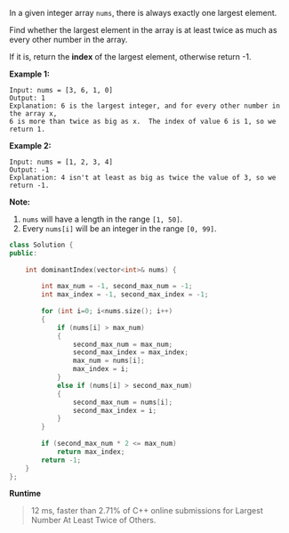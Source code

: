 In a given integer array `nums`, there is always exactly one largest element.

  

Find whether the largest element in the array is at least twice as much as every other number in the array.

  

If it is, return the **index** of the largest element, otherwise return -1.

  

**Example 1:**

```
Input: nums = [3, 6, 1, 0]
Output: 1
Explanation: 6 is the largest integer, and for every other number in the array x,
6 is more than twice as big as x.  The index of value 6 is 1, so we return 1.
```

 

**Example 2:**

```
Input: nums = [1, 2, 3, 4]
Output: -1
Explanation: 4 isn't at least as big as twice the value of 3, so we return -1.
```

  

**Note:**

1. `nums` will have a length in the range `[1, 50]`.
2. Every `nums[i]` will be an integer in the range `[0, 99]`.



```c++
class Solution {
public:
    
    int dominantIndex(vector<int>& nums) {
        
        int max_num = -1, second_max_num = -1;
        int max_index = -1, second_max_index = -1;
    
        for (int i=0; i<nums.size(); i++)
        {
            if (nums[i] > max_num)
            {
                second_max_num = max_num;
                second_max_index = max_index;
                max_num = nums[i];
                max_index = i;
            }
            else if (nums[i] > second_max_num)
            {
                second_max_num = nums[i];
                second_max_index = i;
            }
        }
        
        if (second_max_num * 2 <= max_num)
            return max_index;
        return -1;
    }
};
```



**Runtime**

> 12 ms, faster than 2.71% of C++ online submissions for Largest Number At Least Twice of Others.

